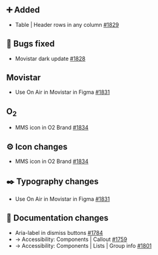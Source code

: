 ## ➕ Added

- Table | Header rows in any column [#1829](https://github.com/Telefonica/mistica-design/issues/1829)

## 🐞 Bugs fixed

- Movistar dark update [#1828](https://github.com/Telefonica/mistica-design/issues/1828)

## Movistar

- Use On Air in Movistar in Figma [#1831](https://github.com/Telefonica/mistica-design/issues/1831)

## O<sub>2<sub>

- MMS icon in O2 Brand [#1834](https://github.com/Telefonica/mistica-design/issues/1834)

## ⚙️ Icon changes

- MMS icon in O2 Brand [#1834](https://github.com/Telefonica/mistica-design/issues/1834)

## ✒️ Typography changes

- Use On Air in Movistar in Figma [#1831](https://github.com/Telefonica/mistica-design/issues/1831)

## 📒 Documentation changes

- Aria-label in dismiss buttons [#1784](https://github.com/Telefonica/mistica-design/issues/1784)
- → Accessibility: Components | Callout [#1759](https://github.com/Telefonica/mistica-design/issues/1759)
- → Accessibility: Components | Lists | Group info [#1801](https://github.com/Telefonica/mistica-design/issues/1801)

